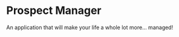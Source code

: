 Prospect Manager
================

An application that will make your life a whole lot more... managed!